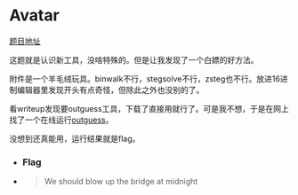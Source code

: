 # Avatar

[题目地址](https://adworld.xctf.org.cn/challenges/details?hash=cfb0eb7d-f28a-4045-87f3-95ead0dd1e9d_2)

这题就是认识新工具，没啥特殊的。但是让我发现了一个白嫖的好方法。

附件是一个羊毛绒玩具。binwalk不行，stegsolve不行，zsteg也不行。放进16进制编辑器里发现开头有点奇怪，但除此之外也没别的了。

看writeup发现要outguess工具，下载了直接用就行了。可是我不想，于是在网上找了一个在线运行[outguess](https://cyber.meme.tips/joutguess/)。

没想到还真能用，运行结果就是flag。

- ### Flag
- > We should blow up the bridge at midnight